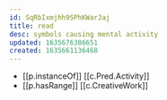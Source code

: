 ```yaml
---
id: SqRbIxmjhh9SPhKWarJaj
title: read
desc: symbols causing mental activity
updated: 1635676386651
created: 1635661136468
---
```




- [[p.instanceOf]] [[c.Pred.Activity]]
- [[p.hasRange]] [[c.CreativeWork]]

